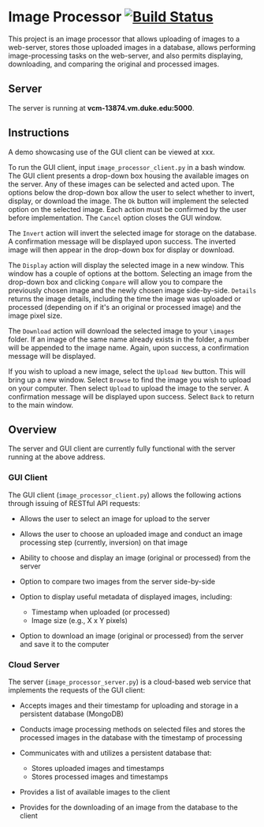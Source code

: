 # Image Processor [![Build Status](https://travis-ci.com/BME547-Spring2020/final-project-aimeemcvey.svg?token=uYZMqDdwHppZCbLZESzP&branch=master)](https://travis-ci.com/BME547-Spring2020/final-project-aimeemcvey)
This project is an image processor that allows uploading of images to a web-server, stores those uploaded images in a database, allows performing image-processing tasks on the web-server, and also permits displaying, downloading, and comparing the original and processed images.

## Server
The server is running at **vcm-13874.vm.duke.edu:5000**.

## Instructions
A demo showcasing use of the GUI client can be viewed at xxx.

To run the GUI client, input `image_processor_client.py` in a bash window. The GUI client presents a drop-down box housing the available images on the server. Any of these images can be selected and acted upon. The options below the drop-down box allow the user to select whether to invert, display, or download the image. The `Ok` button will implement the selected option on the selected image. Each action must be confirmed by the user before implementation. The `Cancel` option closes the GUI window.

The  `Invert` action will invert the selected image for storage on the database. A confirmation message will be displayed upon success. The inverted image will then appear in the drop-down box for display or download.

The `Display` action will display the selected image in a new window. This window has a couple of options at the bottom. Selecting an image from the drop-down box and clicking `Compare` will allow you to compare the previously chosen image and the newly chosen image side-by-side. `Details` returns the image details, including the time the image was uploaded or processed (depending on if it's an original or processed image) and the image pixel size.

The `Download` action will download the selected image to your `\images` folder. If an image of the same name already exists in the folder, a number will be appended to the image name. Again, upon success, a confirmation message will be displayed.

If you wish to upload a new image, select the `Upload New` button. This will bring up a new window. Select `Browse` to find the image you wish to upload on your computer. Then select `Upload` to upload the image to the server. A confirmation message will be displayed upon success. Select `Back` to return to the main window.


## Overview
The server and GUI client are currently fully functional with the server running at the above address.

### GUI Client
The GUI client (`image_processor_client.py`) allows the following actions through issuing of RESTful API requests:
* Allows the user to select an image for upload to the server
  
* Allows the user to choose an uploaded image and conduct an image processing step (currently, inversion) on that image

* Ability to choose and display an image (original or processed) from the server

* Option to compare two images from the server side-by-side

* Option to display useful metadata of displayed images, including:
  + Timestamp when uploaded (or processed)
  + Image size (e.g., X x Y pixels)

* Option to download an image (original or processed) from the server and save it to the computer

### Cloud Server
The server (`image_processor_server.py`) is a cloud-based web service that implements the requests of the GUI client:

* Accepts images and their timestamp for uploading and storage in a persistent database (MongoDB)

* Conducts image processing methods on selected files and stores the processed images in the database
  with the timestamp of processing
  
* Communicates with and utilizes a persistent database that:
  + Stores uploaded images and timestamps
  + Stores processed images and timestamps

* Provides a list of available images to the client

* Provides for the downloading of an image from the database to the client
